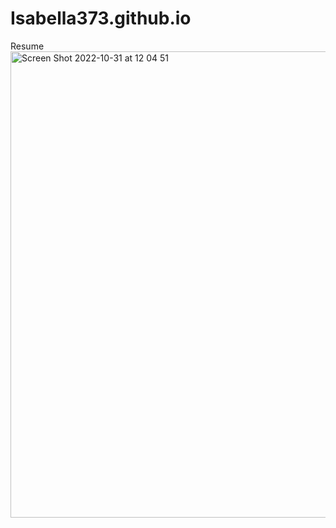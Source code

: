 # Isabella373.github.io
Resume
<img width="746" alt="Screen Shot 2022-10-31 at 12 04 51" src="https://user-images.githubusercontent.com/99710738/199089293-6a5735a2-9845-4932-b71b-b705de531e74.png">
